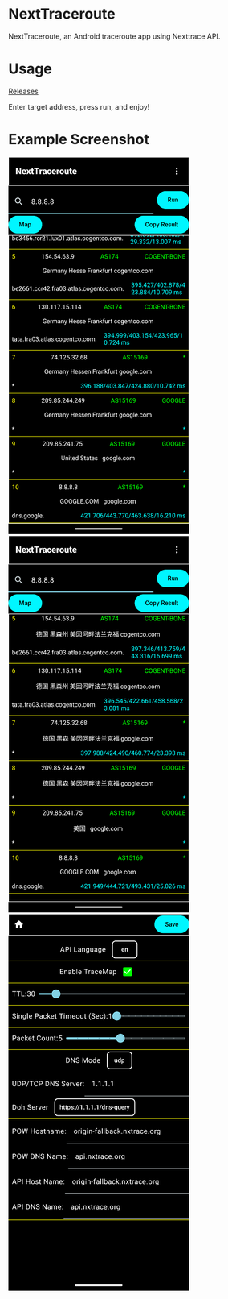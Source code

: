 # NextTraceroute 

NextTraceroute, an Android traceroute app using Nexttrace API.

# Usage

[Releases](https://github.com/nxtrace/NextTraceroute/releases)

Enter target address, press run, and enjoy!

# Example Screenshot
![example1](./pic/1.png)
![example2](./pic/2.png)
![examplesettings](./pic/settings.png)
